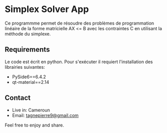 # Simplex Solver App

Ce programmme permet de résoudre des problèmes de programmation linéaire de la forme matricielle AX <= B avec les contraintes C en utilisant la méthode du simplexe.

## Requirements
Le code est écrit en python.
Pour s'exécuter il requiert l'installation des librairies suivantes:

- PySide6==6.4.2
- qt-material==2.14

## Contact

- Live in: Cameroun
- Email: tagnepierre9@gmail.com

Feel free to enjoy and share.
